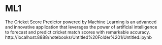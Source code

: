 # ML1
The Cricket Score Predictor powered by Machine Learning is an advanced and innovative application that leverages the power of artificial intelligence to forecast and predict cricket match scores with remarkable accuracy.
http://localhost:8888/notebooks/Untitled%20Folder%201/Untitled.ipynb
